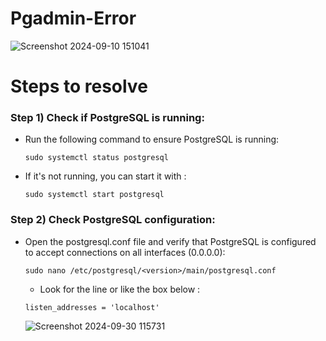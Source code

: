 # Pgadmin-Error
![Screenshot 2024-09-10 151041](https://github.com/user-attachments/assets/234e2265-5488-4ce8-bd65-8a1ed5fb74a7)
# Steps to resolve
### Step 1) Check if PostgreSQL is running:
  - Run the following command to ensure PostgreSQL is running:
    ```
    sudo systemctl status postgresql
    ```
  - If it's not running, you can start it with :
    ```
    sudo systemctl start postgresql
    ```
### Step 2) Check PostgreSQL configuration:
  - Open the postgresql.conf file and verify that PostgreSQL is configured to accept connections on all interfaces (0.0.0.0):
    ```
    sudo nano /etc/postgresql/<version>/main/postgresql.conf
    ```
    - Look for the line or like the box below :
    ```
    listen_addresses = 'localhost'
    ```
    ![Screenshot 2024-09-30 115731](https://github.com/user-attachments/assets/eadf170b-07fa-4df3-8f7e-c9f38d3871d3)

    
